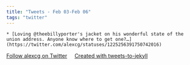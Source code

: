 ```yaml
---
title: "Tweets - Feb 03-Feb 06"
tags: "twitter"
---
```


    * [Loving @theebillyporter's jacket on his wonderful state of the union address. Anyone know where to get one?…](https://twitter.com/alexcg/statuses/1225256391750742016)

[Follow alexcg on Twitter](http://twitter.com/alexcg) &nbsp; &nbsp; [Created with tweets-to-jekyll](https://github.com/alexcg1/tweets-to-jekyll)